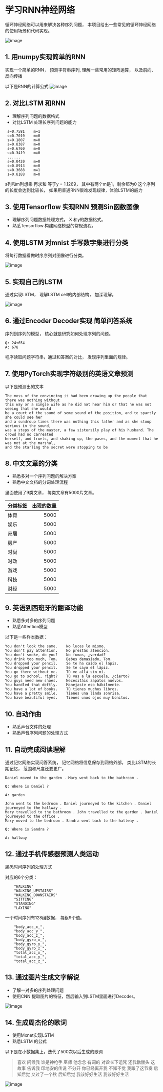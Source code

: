 # 学习RNN神经网络


循环神经网络可以用来解决各种序列问题， 本项目给出一些常见的循环神经网络的使用场景和代码实现。 

![image](https://dikers-data.s3.cn-northwest-1.amazonaws.com.cn/images/rnn.png)




## 1. 用numpy实现简单的RNN

实现一个简单的RNN， 预测字符串序列, 理解一些常用的矩阵运算， 以及前向、反向传播


以下是RNN的计算公式
![image](https://pic1.zhimg.com/80/v2-4058db6817f202ddc3fc41cb3683a744_1440w.png)




## 2. 对比LSTM 和RNN

* 理解序列问题的数据格式
* 对比LSTM 处理长序列问题的能力

```
 s=0.7581    m=1
 s=0.7010    m=0
 s=0.1807    m=0
 s=0.8387    m=0
 s=0.6760    m=0
 s=0.3419    m=0
 ......
 s=0.0420    m=0
 s=0.8913    m=0
 s=0.3688    m=1
 s=0.8188    m=0
```

 s列和m列想乘 再求和 等于y = 1.1269， 其中有两个m是1，剩余都为0
 这个序列的长度会达到比较长， 如果用普通RNN很难发现规律，体验LSTM的威力





## 3. 使用Tensorflow 实现RNN 预测Sin函数图像

* 理解序列问题数据处理方式， X 和y的数据格式。 
* 熟悉Tensorflow 构建网络模型的常规流程。 


## 4. 使用LSTM 对mnist 手写数字集进行分类

将每行数据看做时序序列对图像进行分类。 

![image](https://timgsa.baidu.com/timg?image&quality=80&size=b9999_10000&sec=1585420330395&di=fe0f331f114848935b109a657958fd6c&imgtype=0&src=http%3A%2F%2Finews.gtimg.com%2Fnewsapp_bt%2F0%2F6847845171%2F1000)




## 5. 实现自己的LSTM 

通过实现LSTM， 理解LSTM cell的内部结构， 加深理解。 


![image](https://img2018.cnblogs.com/blog/1575054/201904/1575054-20190412231515774-190310739.png)


## 6. 通过Encoder Decoder实现 简单问答系统

序列到序列的模型， 核心就是研究如何处理序列的问题。 

```
Q: 24+654
A: 678
```
程序读取问题字符串，通过和答案的对比， 发现序列里面的规律。  



## 7. 使用PyTorch实现字符级别的英语文章预测

以下是预测出的文本
```
The moss of the convincing it had been drawing up the people that there was nothing without 
this way or a single wife as he did not hear him or that he was not seeing that she would 
be a court of the sound of some sound of the position, and to spartly she could see her 
and a sundroup times there was nothing this father and as she stoop serious in the sound, 
was a steps of the master, a few sistersily play of his husband. The crowd had no carreated
herself, and truets, and shaking up, the pases, and the moment that he was not at the marshal,
and the starling the secret were stopping to be
```


## 8. 中文文章的分类

* 熟悉多对一个序列问题的解决方案
* 熟悉中文文档的分词处理流程

里面使用了9类文章， 每类文章有5000片文章。 

| 分类标签 | 出现的数量 |
| :-----| ----: |
| 体育 | 5000 |
| 娱乐 | 5000 |
| 家居 | 5000 |
| 房产 | 5000 |
| 时尚 | 5000 |
| 时政 | 5000 |
| 游戏 | 5000 |
| 科技 | 5000 |
| 财经 | 5000 |



## 9. 英语到西班牙的翻译功能

* 熟悉多对多的序列问题
* 熟悉Attention模型

以下是一些样本数据：
```
You don't look the same.	No luces lo mismo.
You don't pay attention.	No prestás atención.
You don't smoke, do you?	No fumas, ¿verdad?
You drink too much, Tom.	Bebes demasiado, Tom.
You dropped your pencil.	Se te ha caído el lápiz.
You dropped your pencil.	Se te cayó el lápiz.
You go there without me.	Tú ve allá sin mí.
You go to school, right?	Tú vas a la escuela, ¿сierto?
You guys need new shoes.	Necesitáis zapatos nuevos.
You handled that deftly.	Manejaste eso hábilmente.
You have a lot of books.	Tú tienes muchos libros.
You have a pretty smile.	Tienes una linda sonrisa.
You have beautiful eyes.	Tienes unos ojos muy bonitos.
```



## 10. 自动作曲

* 熟悉声音文件的处理
* 熟悉声音序列问题的处理方式



## 11. 自动完成阅读理解

通过记忆网络实现问答系统， 记忆网络将信息保存到网络外部， 类比LSTM的长期记忆， 范围和尺度还要更广。 


```
Daniel moved to the garden . Mary went back to the bathroom .

Q: Where is Daniel ?

A: garden
```


```
John went to the bedroom . Daniel journeyed to the kitchen . Daniel journeyed to the hallway . 
Mary travelled to the bathroom . John travelled to the garden . Daniel journeyed to the office .
Mary moved to the bedroom . Sandra went back to the hallway .

Q: Where is Sandra ?

A: hallway

```


## 12. 通过手机传感器预测人类运动

熟悉时间序列的处理方式


对应的6个分类： 
```
    "WALKING"
    "WALKING_UPSTAIRS"
    "WALKING_DOWNSTAIRS" 
    "SITTING" 
    "STANDING"
    "LAYING"
```

一个时间序列有128组数据， 每组9个值。 
```
    "body_acc_x_",
    "body_acc_y_",
    "body_acc_z_",
    "body_gyro_x_",
    "body_gyro_y_",
    "body_gyro_z_",
    "total_acc_x_",
    "total_acc_y_",
    "total_acc_z_",
```




## 13. 通过图片生成文字解说

* 了解一对多的序列处理问题
* 使用CNN 提取图片的特征，然后输入到LSTM里面进行Decoder。


![image](./assets/im2txt.jpg)
 
 


## 14. 生成周杰伦的歌词

* 使用Mxnet实现LSTM
* 熟悉LSTM 的公式

以下是在小数据集上，迭代了500次以后生成的歌词
>  喜欢 问候我 谁是神枪手 巫师 他念念 有词的 对酋长下诅咒 还我骷髅头 这故事 告诉我 印地安的传说 
>  不分开 你已经离开我 不知不觉 我跟了这节奏 后知后觉 又过了一个秋 后知后觉 我该好好生活 我该好好生活


![image](https://pic2.zhimg.com/v2-556c74f0e025a47fea05dc0f76ea775d_1200x500.jpg)